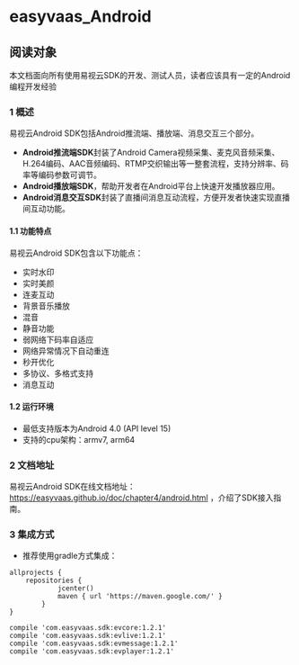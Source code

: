 # easyvaas_Android
## 阅读对象
本文档面向所有使用易视云SDK的开发、测试人员，读者应该具有一定的Android编程开发经验

### 1 概述
易视云Android SDK包括Android推流端、播放端、消息交互三个部分。

* **Android推流端SDK**封装了Android Camera视频采集、麦克风音频采集、H.264编码、AAC音频编码、RTMP交织输出等一整套流程，支持分辨率、码率等编码参数可调节。
* **Android播放端SDK**，帮助开发者在Android平台上快速开发播放器应用。
* **Android消息交互SDK**封装了直播间消息互动流程，方便开发者快速实现直播间互动功能。

#### 1.1 功能特点
易视云Android SDK包含以下功能点：

* 实时水印
* 实时美颜
* 连麦互动
* 背景音乐播放
* 混音
* 静音功能
* 弱网络下码率自适应
* 网络异常情况下自动重连
* 秒开优化
* 多协议、多格式支持
* 消息互动

#### 1.2 运行环境
* 最低支持版本为Android 4.0 (API level 15)
* 支持的cpu架构：armv7, arm64

### 2 文档地址
易视云Android SDK在线文档地址：https://easyvaas.github.io/doc/chapter4/android.html ，介绍了SDK接入指南。
### 3 集成方式
* 推荐使用gradle方式集成：

```
allprojects {
    repositories {
			jcenter()
			maven { url 'https://maven.google.com/' }
		}
}
	
compile 'com.easyvaas.sdk:evcore:1.2.1'
compile 'com.easyvaas.sdk:evlive:1.2.1'
compile 'com.easyvaas.sdk:evmessage:1.2.1'
compile 'com.easyvaas.sdk:evplayer:1.2.1'
```



